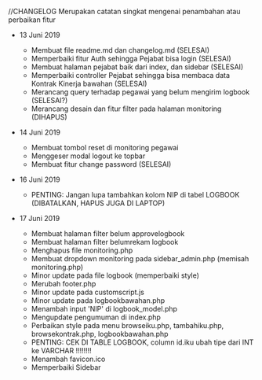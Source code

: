 //CHANGELOG
Merupakan catatan singkat mengenai penambahan atau perbaikan fitur


- 13 Juni 2019
    - Membuat file readme.md dan changelog.md (SELESAI)
    - Memperbaiki fitur Auth sehingga Pejabat bisa login (SELESAI)
    - Membuat halaman pejabat baik dari index, dan sidebar (SELESAI)
    - Memperbaiki controller Pejabat sehingga bisa membaca data Kontrak Kinerja bawahan (SELESAI)
    - Merancang query terhadap pegawai yang belum mengirim logbook (SELESAI?)
    - Merancang desain dan fitur filter pada halaman monitoring (DIHAPUS)

- 14 Juni 2019
    - Membuat tombol reset di monitoring pegawai
    - Menggeser modal logout ke topbar
    - Membuat fitur change password (SELESAI)


- 16 Juni 2019
    - PENTING: Jangan lupa tambahkan kolom NIP di tabel LOGBOOK (DIBATALKAN, HAPUS JUGA DI LAPTOP)

- 17 Juni 2019
    - Membuat halaman filter belum approvelogbook
    - Membuat halaman filter belumrekam logbook
    - Menghapus file monitoring.php
    - Membuat dropdown monitoring pada sidebar_admin.php (memisah monitoring.php)
    - Minor update pada file logbook (memperbaiki style)
    - Merubah footer.php
    - Minor update pada customscript.js
    - Minor update pada logbookbawahan.php
    - Menambah input 'NIP' di logbook_model.php
    - Mengupdate pengumuman di index.php
    - Perbaikan style pada menu browseiku.php, tambahiku.php, browsekontrak.php, logbookbawahan.php
    - PENTING: CEK DI TABLE LOGBOOK, column id.iku ubah tipe dari INT ke VARCHAR !!!!!!!!
    - Menambah favicon.ico
    - Memperbaiki Sidebar
